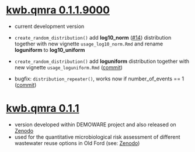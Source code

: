 # [kwb.qmra 0.1.1.9000](https://github.com/KWB-R/kwb.qmra)

* current development version

* `create_random_distribution()` add **log10_norm** ([#14](https://github.com/KWB-R/kwb.qmra/issues/14)) distribution together with new vignette `usage_log10_norm.Rmd` and rename **loguniform** to **log10_uniform**

* `create_random_distribution()` add  **loguniform** distribution together with new vignette `usage_loguniform.Rmd` ([commit](https://github.com/KWB-R/kwb.qmra/commit/647c93f1bff1cc35d2fa2eee4b3214d94140dc67))

* bugfix: `distribution_repeater()`, works now if number_of_events == 1 ([commit](https://github.com/KWB-R/kwb.qmra/commit/f9b470482dc15b69af10dde66f2131af12fa1c89))

# [kwb.qmra 0.1.1](https://github.com/KWB-R/kwb.qmra/releases/tag/v.0.1.1)

* version developed within DEMOWARE project and also released on [Zenodo](https://zenodo.org/record/154111) 
* used for the quantitative microbiological risk assessment of different wastewater reuse options in Old Ford (see: [Zenodo](https://doi.org/10.5281/zenodo.159527))